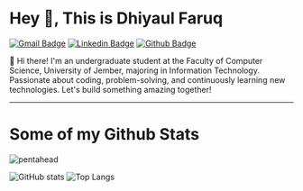 # Hey 👋, This is Dhiyaul Faruq
[![Gmail Badge](https://img.shields.io/badge/Dhiyaaf19@gmail.com-143?style=for-the-badge&logo=gmail&logoColor=black&color=black&labelColor=darkorchid&link=mailto:dhiyaaf19@gmail.com)](mailto:dhiyaaf19@gmail.com) 
[![Linkedin Badge](https://img.shields.io/badge/Dhiyaul%20Faruq-%230077B5.svg?style=for-the-badge&logo=linkedin&logoColor=black&color=black&labelColor=darkorchid&link=https://www.linkedin.com/in/dhiyaulfaruq/)](https://www.linkedin.com/in/dhiyaulfaruq/) 
[![Github Badge](https://img.shields.io/badge/Pentahead-%23121011.svg?style=for-the-badge&logo=github&logoColor=black&color=black&labelColor=darkorchid&link=https://github.com/pentahead/)](https://www.github.com/pentahead/)

<p align='left'>👋 Hi there! I'm an undergraduate student at the Faculty of Computer Science, University of Jember, majoring in Information Technology. Passionate about coding, problem-solving, and continuously learning new technologies. Let's build something amazing together!</p>

---

# Some of my Github Stats
<p align='left'> <img src='https://komarev.com/ghpvc/?username=pentahead&style=flat-square&color=blueviolet' alt='pentahead' /> </p>

![ GitHub stats](https://github-readme-stats.vercel.app/api?username=pentahead&theme=midnight-purple&show_icons=true)
![Top Langs](https://github-readme-stats.vercel.app/api/top-langs/?username=pentahead&theme=midnight-purple&show_icons=true&layout=compact&langs_count=8&size_weight=0.5&count_weight=0.5)




